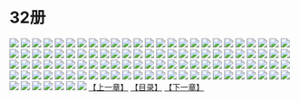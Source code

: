 # 32册
![](https://mao.mhtupian.com/uploads/img/7563/111261/1.jpg)
![](https://mao.mhtupian.com/uploads/img/7563/111261/2.jpg)
![](https://mao.mhtupian.com/uploads/img/7563/111261/3.jpg)
![](https://mao.mhtupian.com/uploads/img/7563/111261/4.jpg)
![](https://mao.mhtupian.com/uploads/img/7563/111261/5.jpg)
![](https://mao.mhtupian.com/uploads/img/7563/111261/6.jpg)
![](https://mao.mhtupian.com/uploads/img/7563/111261/7.jpg)
![](https://mao.mhtupian.com/uploads/img/7563/111261/8.jpg)
![](https://mao.mhtupian.com/uploads/img/7563/111261/9.jpg)
![](https://mao.mhtupian.com/uploads/img/7563/111261/10.jpg)
![](https://mao.mhtupian.com/uploads/img/7563/111261/11.jpg)
![](https://mao.mhtupian.com/uploads/img/7563/111261/12.jpg)
![](https://mao.mhtupian.com/uploads/img/7563/111261/13.jpg)
![](https://mao.mhtupian.com/uploads/img/7563/111261/14.jpg)
![](https://mao.mhtupian.com/uploads/img/7563/111261/15.jpg)
![](https://mao.mhtupian.com/uploads/img/7563/111261/16.jpg)
![](https://mao.mhtupian.com/uploads/img/7563/111261/17.jpg)
![](https://mao.mhtupian.com/uploads/img/7563/111261/18.jpg)
![](https://mao.mhtupian.com/uploads/img/7563/111261/19.jpg)
![](https://mao.mhtupian.com/uploads/img/7563/111261/20.jpg)
![](https://mao.mhtupian.com/uploads/img/7563/111261/21.jpg)
![](https://mao.mhtupian.com/uploads/img/7563/111261/22.jpg)
![](https://mao.mhtupian.com/uploads/img/7563/111261/23.jpg)
![](https://mao.mhtupian.com/uploads/img/7563/111261/24.jpg)
![](https://mao.mhtupian.com/uploads/img/7563/111261/25.jpg)
![](https://mao.mhtupian.com/uploads/img/7563/111261/26.jpg)
![](https://mao.mhtupian.com/uploads/img/7563/111261/27.jpg)
![](https://mao.mhtupian.com/uploads/img/7563/111261/28.jpg)
![](https://mao.mhtupian.com/uploads/img/7563/111261/29.jpg)
![](https://mao.mhtupian.com/uploads/img/7563/111261/30.jpg)
![](https://mao.mhtupian.com/uploads/img/7563/111261/31.jpg)
![](https://mao.mhtupian.com/uploads/img/7563/111261/32.jpg)
![](https://mao.mhtupian.com/uploads/img/7563/111261/33.jpg)
![](https://mao.mhtupian.com/uploads/img/7563/111261/34.jpg)
![](https://mao.mhtupian.com/uploads/img/7563/111261/35.jpg)
![](https://mao.mhtupian.com/uploads/img/7563/111261/36.jpg)
![](https://mao.mhtupian.com/uploads/img/7563/111261/37.jpg)
![](https://mao.mhtupian.com/uploads/img/7563/111261/38.jpg)
![](https://mao.mhtupian.com/uploads/img/7563/111261/39.jpg)
![](https://mao.mhtupian.com/uploads/img/7563/111261/40.jpg)
![](https://mao.mhtupian.com/uploads/img/7563/111261/41.jpg)
![](https://mao.mhtupian.com/uploads/img/7563/111261/42.jpg)
![](https://mao.mhtupian.com/uploads/img/7563/111261/43.jpg)
![](https://mao.mhtupian.com/uploads/img/7563/111261/44.jpg)
![](https://mao.mhtupian.com/uploads/img/7563/111261/45.jpg)
![](https://mao.mhtupian.com/uploads/img/7563/111261/46.jpg)
![](https://mao.mhtupian.com/uploads/img/7563/111261/47.jpg)
![](https://mao.mhtupian.com/uploads/img/7563/111261/48.jpg)
![](https://mao.mhtupian.com/uploads/img/7563/111261/49.jpg)
![](https://mao.mhtupian.com/uploads/img/7563/111261/50.jpg)
![](https://mao.mhtupian.com/uploads/img/7563/111261/51.jpg)
![](https://mao.mhtupian.com/uploads/img/7563/111261/52.jpg)
![](https://mao.mhtupian.com/uploads/img/7563/111261/53.jpg)
![](https://mao.mhtupian.com/uploads/img/7563/111261/54.jpg)
![](https://mao.mhtupian.com/uploads/img/7563/111261/55.jpg)
![](https://mao.mhtupian.com/uploads/img/7563/111261/56.jpg)
![](https://mao.mhtupian.com/uploads/img/7563/111261/57.jpg)
![](https://mao.mhtupian.com/uploads/img/7563/111261/58.jpg)
![](https://mao.mhtupian.com/uploads/img/7563/111261/59.jpg)
![](https://mao.mhtupian.com/uploads/img/7563/111261/60.jpg)
![](https://mao.mhtupian.com/uploads/img/7563/111261/61.jpg)
![](https://mao.mhtupian.com/uploads/img/7563/111261/62.jpg)
![](https://mao.mhtupian.com/uploads/img/7563/111261/63.jpg)
![](https://mao.mhtupian.com/uploads/img/7563/111261/64.jpg)
![](https://mao.mhtupian.com/uploads/img/7563/111261/65.jpg)
![](https://mao.mhtupian.com/uploads/img/7563/111261/66.jpg)
![](https://mao.mhtupian.com/uploads/img/7563/111261/67.jpg)
![](https://mao.mhtupian.com/uploads/img/7563/111261/68.jpg)
![](https://mao.mhtupian.com/uploads/img/7563/111261/69.jpg)
![](https://mao.mhtupian.com/uploads/img/7563/111261/70.jpg)
![](https://mao.mhtupian.com/uploads/img/7563/111261/71.jpg)
![](https://mao.mhtupian.com/uploads/img/7563/111261/72.jpg)
![](https://mao.mhtupian.com/uploads/img/7563/111261/73.jpg)
![](https://mao.mhtupian.com/uploads/img/7563/111261/74.jpg)
![](https://mao.mhtupian.com/uploads/img/7563/111261/75.jpg)
![](https://mao.mhtupian.com/uploads/img/7563/111261/76.jpg)
![](https://mao.mhtupian.com/uploads/img/7563/111261/77.jpg)
![](https://mao.mhtupian.com/uploads/img/7563/111261/78.jpg)
![](https://mao.mhtupian.com/uploads/img/7563/111261/79.jpg)
![](https://mao.mhtupian.com/uploads/img/7563/111261/80.jpg)
![](https://mao.mhtupian.com/uploads/img/7563/111261/81.jpg)
![](https://mao.mhtupian.com/uploads/img/7563/111261/82.jpg)
![](https://mao.mhtupian.com/uploads/img/7563/111261/83.jpg)
![](https://mao.mhtupian.com/uploads/img/7563/111261/84.jpg)
![](https://mao.mhtupian.com/uploads/img/7563/111261/85.jpg)
![](https://mao.mhtupian.com/uploads/img/7563/111261/86.jpg)
![](https://mao.mhtupian.com/uploads/img/7563/111261/87.jpg)
![](https://mao.mhtupian.com/uploads/img/7563/111261/88.jpg)
![](https://mao.mhtupian.com/uploads/img/7563/111261/89.jpg)
![](https://mao.mhtupian.com/uploads/img/7563/111261/90.jpg)
![](https://mao.mhtupian.com/uploads/img/7563/111261/91.jpg)
![](https://mao.mhtupian.com/uploads/img/7563/111261/92.jpg)
![](https://mao.mhtupian.com/uploads/img/7563/111261/93.jpg)
![](https://mao.mhtupian.com/uploads/img/7563/111261/94.jpg)
![](https://mao.mhtupian.com/uploads/img/7563/111261/95.jpg)
![](https://mao.mhtupian.com/uploads/img/7563/111261/96.jpg)
![](https://mao.mhtupian.com/uploads/img/7563/111261/97.jpg)
![](https://mao.mhtupian.com/uploads/img/7563/111261/98.jpg)
![](https://mao.mhtupian.com/uploads/img/7563/111261/99.jpg)
![](https://mao.mhtupian.com/uploads/img/7563/111261/100.jpg)
![](https://mao.mhtupian.com/uploads/img/7563/111261/101.jpg)
![](https://mao.mhtupian.com/uploads/img/7563/111261/102.jpg)
![](https://mao.mhtupian.com/uploads/img/7563/111261/103.jpg)
![](https://mao.mhtupian.com/uploads/img/7563/111261/104.jpg)
![](https://mao.mhtupian.com/uploads/img/7563/111261/105.jpg)
![](https://mao.mhtupian.com/uploads/img/7563/111261/106.jpg)
![](https://mao.mhtupian.com/uploads/img/7563/111261/107.jpg)
[【上一章】](./149.md)
[【目录】](./READMD.md)
[【下一章】](./151.md)
